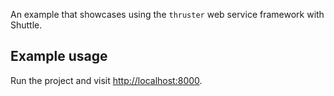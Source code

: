 An example that showcases using the `thruster` web service framework with Shuttle.

## Example usage

Run the project and visit <http://localhost:8000>.
